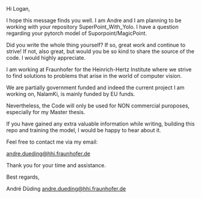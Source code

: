 Hi Logan,

I hope this message finds you well. 
I am Andre and I am planning to be working with your repository SuperPoint_With_Yolo. 
I have a question regarding your pytorch model of Suporpoint/MagicPoint.

Did you write the whole thing yourself? If so, great work and continue to strive! 
If not, also great, but would you be so kind to share the source of the code.
I would highly appreciate. 

I am working at Fraunhofer for the Heinrich-Hertz Institute where we strive to find solutions to problems that arise in the world of computer vision. 

We are partially government funded and indeed the current project I am working on, NalamKi, is mainly funded by EU funds. 

Nevertheless, the Code will only be used for NON commercial puroposes, especially for my Master thesis. 

If you have gained any extra valuable information while writing, building this repo and training the model, I would be happy to hear about it. 

Feel free to contact me via my email: 

andre.dueding@hhi.fraunhofer.de

Thank you for your time and assistance.

Best regards,

André Düding
andre.dueding@hhi.fraunhofer.de
